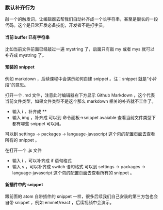 ### 默认补齐行为

敲一个的触发词，让编辑器去帮我们自动补齐成一个长字符串，甚至是很长的一段代码。这个是日常开发必备技能，开发者不是打字员。

#### 当前 buffer 已有字符串

比如当前文件前面已经敲过一遍 mystring 了，后面只有敲 my 或者 mys 就可以补齐成 mystring 了。

#### 预装的 snippet

例如 markdown ，后续课程中会演示如何自建 snippet 。注：snippet 就是“小片段”的意思。

打开一个 .md 文件，注意此时编辑器右下方显示 Github Markdown ，这个代表当前文件类型，如果文件类型不是这个那么 markdown 相关的补齐就不工作了。

* 输入 i ，补齐成 **
* 输入 img ，补齐成
可以到 命令面板->snippet avaiable 查看当前文件类型下都有哪些 snippet 可以用。

可以到 settings -> packages -> language-javascript 这个包的配置页面去查看所有的 snippet 。

在打开一个 .js 文件

* 输入 i ，可以补齐成 if 语句格式
* 输入 s ，可以补齐成 switch 语句格式
可以到 settings -> packages -> language-javascript 这个包的配置页面去查看所有的 snippet 。

#### 新插件中的 snippet

跟前面的 atom 自带插件的 snippet 一样，很多后续我们自己安装的第三方包也会自带 snippet ，例如 emmet/react ，后续视频中会演示。
